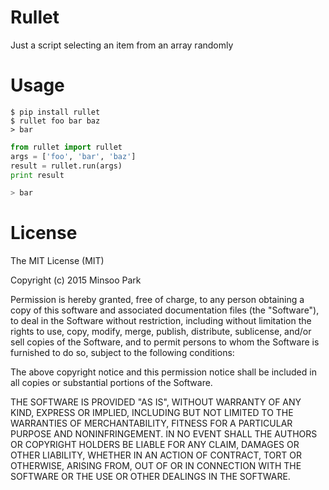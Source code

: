 # Rullet
Just a script selecting an item from an array randomly

# Usage
```
$ pip install rullet
$ rullet foo bar baz
> bar
```
```python
from rullet import rullet
args = ['foo', 'bar', 'baz']
result = rullet.run(args)
print result

> bar
```

# License
The MIT License (MIT)

Copyright (c) 2015 Minsoo Park

Permission is hereby granted, free of charge, to any person obtaining a copy
of this software and associated documentation files (the "Software"), to deal
in the Software without restriction, including without limitation the rights
to use, copy, modify, merge, publish, distribute, sublicense, and/or sell
copies of the Software, and to permit persons to whom the Software is
furnished to do so, subject to the following conditions:

The above copyright notice and this permission notice shall be included in all
copies or substantial portions of the Software.

THE SOFTWARE IS PROVIDED "AS IS", WITHOUT WARRANTY OF ANY KIND, EXPRESS OR
IMPLIED, INCLUDING BUT NOT LIMITED TO THE WARRANTIES OF MERCHANTABILITY,
FITNESS FOR A PARTICULAR PURPOSE AND NONINFRINGEMENT. IN NO EVENT SHALL THE
AUTHORS OR COPYRIGHT HOLDERS BE LIABLE FOR ANY CLAIM, DAMAGES OR OTHER
LIABILITY, WHETHER IN AN ACTION OF CONTRACT, TORT OR OTHERWISE, ARISING FROM,
OUT OF OR IN CONNECTION WITH THE SOFTWARE OR THE USE OR OTHER DEALINGS IN THE
SOFTWARE.
